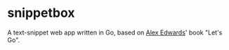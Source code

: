 # snippetbox

A text-snippet web app written in Go, based on [Alex Edwards](https://www.alexedwards.net/)' book "Let's Go".
